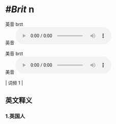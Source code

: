 # ***\#Brit*** n
英音 brɪt  
英音
<audio src="./media/Brit1.aac" controls="controls"></audio>

美音 brɪt  
美音
<audio src="./media/Brit2.aac" controls="controls"></audio>



| 词频 1 |  

英文释义
---
### 1.**英国人**  


